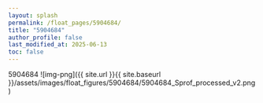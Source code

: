 ```yaml
---
layout: splash
permalink: /float_pages/5904684/
title: "5904684"
author_profile: false
last_modified_at: 2025-06-13
toc: false
---
```

 
5904684
![img-png]({{ site.url }}{{ site.baseurl }}/assets/images/float_figures/5904684/5904684_Sprof_processed_v2.png)
